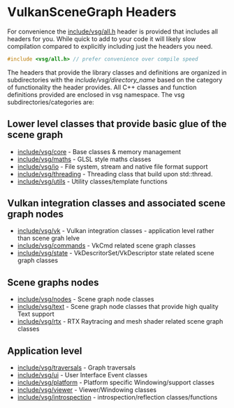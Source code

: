 # VulkanSceneGraph Headers
For convenience the [include/vsg/all.h](all.h) header is provided that includes all headers for you.  While quick to add to your code it will likely slow compilation compared to explicitly including just the headers you need.

```C++
#include <vsg/all.h> // prefer convenience over compile speed
```

The headers that provide the library classes and definitions are organized in subdirectories with the *include/vsg/directory_name* based on the category of functionality the header provides.  All C++ classes and function definitions provided are enclosed in vsg namespace.  The vsg subdirectories/categories are:

## Lower level classes that provide basic glue of the scene graph
* [include/vsg/core](core/) - Base classes & memory management
* [include/vsg/maths](maths/) - GLSL style maths classes
* [include/vsg/io](io/) - File system, stream and native file format support
* [include/vsg/threading](threading/) - Threading class that build upon std::thread.
* [include/vsg/utils](utils/) - Utility classes/template functions

## Vulkan integration classes and associated scene graph nodes
* [include/vsg/vk](vk/) - Vulkan integration classes - application level rather than scene grah lelve
* [include/vsg/commands](commands/) - VkCmd related scene graph classes
* [include/vsg/state](state/) - VkDescritorSet/VkDescriptor state related scene graph classes

## Scene graphs nodes
* [include/vsg/nodes](nodes/) - Scene graph node classes
* [include/vsg/text](text/) - Scene graph node classes that provide high quality Text support
* [include/vsg/rtx](rtx/) - RTX Raytracing and mesh shader related scene graph classes

## Application level
* [include/vsg/traversals](traversals/) - Graph traversals
* [include/vsg/ui](ui/) - User Interface Event classes
* [include/vsg/platform](platform/) - Platform specific Windowing/support classes
* [include/vsg/viewer](viewer/) - Viewer/Windowing classes
* [include/vsg/introspection](introspection) - introspection/reflection classes/functions

